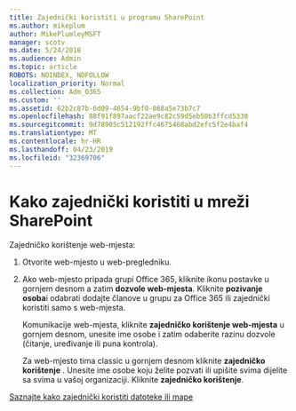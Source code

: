 ```yaml
---
title: Zajednički koristiti u programu SharePoint
ms.author: mikeplum
author: MikePlumleyMSFT
manager: scotv
ms.date: 5/24/2018
ms.audience: Admin
ms.topic: article
ROBOTS: NOINDEX, NOFOLLOW
localization_priority: Normal
ms.collection: Adm_O365
ms.custom: ''
ms.assetid: 62b2c87b-6d09-4654-9bf0-868a5e73b7c7
ms.openlocfilehash: 88f91f897aacf22ae9c82c59d5eb50b3ffcd5330
ms.sourcegitcommit: 9d78905c512192ffc4675468abd2efc5f2e4baf4
ms.translationtype: MT
ms.contentlocale: hr-HR
ms.lasthandoff: 04/23/2019
ms.locfileid: "32369706"
---
```

# <a name="how-to-share-in-sharepoint-online"></a>Kako zajednički koristiti u mreži SharePoint

Zajedničko korištenje web-mjesta:
  
1. Otvorite web-mjesto u web-pregledniku.
    
2. Ako web-mjesto pripada grupi Office 365, kliknite ikonu postavke u gornjem desnom a zatim **dozvole web-mjesta**. Kliknite **pozivanje osoba**i odabrati dodajte članove u grupu za Office 365 ili zajednički koristiti samo s web-mjesta. 
    
    Komunikacije web-mjesta, kliknite **zajedničko korištenje web-mjesta** u gornjem desnom, unesite ime osobe i zatim odaberite razinu dozvole (čitanje, uređivanje ili puna kontrola). 
    
    Za web-mjesto tima classic u gornjem desnom kliknite **zajedničko korištenje** . Unesite ime osobe koju želite pozvati ili upišite svima dijelite sa svima u vašoj organizaciji. Kliknite **zajedničko korištenje**.
    
[Saznajte kako zajednički koristiti datoteke ili mape](https://go.microsoft.com/fwlink/?linkid=511430)
  

